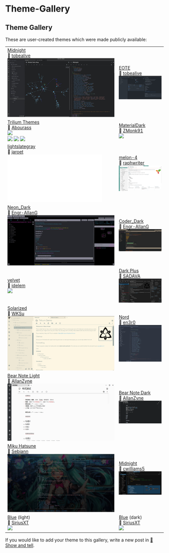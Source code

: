 # Theme-Gallery
Theme Gallery
-------------

These are user-created themes which were made publicly available:

|     |     |
| --- | --- |
| [Midnight](https://github.com/tobealive/trilium-midnight-theme)  <br>👤 [tobealive](https://github.com/tobealive) ![](images/Theme-Gallery%20image.jpg) | [EOTE](https://github.com/tobealive/trilum-eote-theme)  <br>👤 [tobealive](https://github.com/tobealive) ![](images/Theme-Gallery%20preview.jpg) |
| [Trilium Themes](https://github.com/Abourass/TriliumThemes)  <br>👤 [Abourass](https://github.com/Abourass)  <br>![](https://camo.githubusercontent.com/ec9eb12d0f9792a93a87ff2d50c8e0ffafd42359878885e9e8d6498ec34510fe/68747470733a2f2f692e696d6775722e636f6d2f3666466e4d75422e706e67)  <br>![](https://camo.githubusercontent.com/745dd535b982e24b305b35e7ed42d3b4d4dcefac9ae8bd1ed9cceda83b5d1d8a/68747470733a2f2f692e696d6775722e636f6d2f7a4873513363792e706e67) ![](https://camo.githubusercontent.com/8dfbcc44a82f8780d8e2f4e4621b9447f499db2667dce9a220393def28e384dd/68747470733a2f2f692e696d6775722e636f6d2f444d5437784f702e706e67) ![](https://camo.githubusercontent.com/461416d49050e9e4415e4fe5315e2ea6987485d01a624c6d23203f78be33864b/68747470733a2f2f692e696d6775722e636f6d2f616852573667682e706e67) | [MaterialDark](https://github.com/ZMonk91/Material-Dark-Trilium)  <br>👤 [ZMonk91](https://github.com/ZMonk91)  <br>![](https://camo.githubusercontent.com/3486f3d96d823468163a5f968b4b201254b6fd06164321551880c3de6353eeed/68747470733a2f2f692e696d6775722e636f6d2f5a65584635474c2e706e67) |
| [lightslategray](https://github.com/jaroet/trilium-theme-lightslategray)  <br>👤 [jaroet](https://github.com/jaroet)  <br>![](api/images/tHaPJx9C6kS7/Theme-Gallery_lightslategray.p) | [melon-4](https://github.com/raphwriter/trilium-theme-melon)  <br>👤 [raphwriter](https://github.com/raphwriter)  <br>![](images/Theme-Gallery%20scrn4%2001.png) |
| [Neon\_Dark](https://github.com/Engr-AllanG/trilium-themes)  <br>👤 [Engr-AllanG](https://github.com/Engr-AllanG)  <br>![](images/Theme-Gallery%20Neon%20Dark%20Demo%20v.jpeg) | [Coder\_Dark](https://github.com/Engr-AllanG/trilium-themes)  <br>👤 [Engr-AllanG](https://github.com/Engr-AllanG)  <br>![](images/Theme-Gallery%20Trilium%20theme%20co.png) |
| [velvet](https://github.com/idelem/trilium-theme-velvet)  <br>👤 [idelem](https://github.com/idelem)  <br>![](api/images/DXlmWzL5ZGvE/Theme-Gallery_trilium-velvet2.) | [Dark Plus](https://github.com/SADAVA/trilium-notes-theme-dark-plus)  <br>👤 [SADAVA](https://github.com/SADAVA)  <br>![](images/Theme-Gallery%20Screenshot.png) |
| [Solarized](https://github.com/WKSu/trilium-solarized-theme)  <br>👤 [WKSu](https://github.com/WKSu)  <br>![](images/Theme-Gallery%20image.png) | [Nord](https://github.com/en3r0/Trilium-Nord-Theme)  <br>👤 [en3r0](https://github.com/en3r0)  <br>![](images/1%20Theme-Gallery%20image.png) |
| [Bear Note Light](https://github.com/AllanZyne/trilium-bear-theme)  <br>👤 [AllanZyne](https://github.com/AllanZyne)  <br>![](images/Theme-Gallery%20bear-white.png) | [Bear Note Dark](https://github.com/AllanZyne/trilium-bear-theme)  <br>👤 [AllanZyne](https://github.com/AllanZyne)  <br>![](images/Theme-Gallery%20bear-dark.png) |
| [Miku Hatsune](https://github.com/Sebiann/miku-hatsune-trilium-theme)  <br>👤 [Sebiann](https://github.com/Sebiann)  <br>![](images/2%20Theme-Gallery%20image.png) | [Midnight](https://github.com/cwilliams5/Midnight-Trilium-Dark-Mode)  <br>👤 [cwilliams5](https://github.com/cwilliams5)  <br>![](images/Theme-Gallery%20midnight.png) |
| [Blue](https://github.com/SiriusXT/trilium-theme-blue) (light)  <br>👤 [SiriusXT](https://github.com/SiriusXT)  <br>![](images/Theme-Gallery%20screenshot1.png) | [Blue](https://github.com/SiriusXT/trilium-theme-blue) (dark)  <br>👤 [SiriusXT](https://github.com/SiriusXT)  <br>![](images/Theme-Gallery%20screenshot2.png) |

If you would like to add your theme to this gallery, write a new post in [👐 Show and tell](https://github.com/TriliumNext/Notes/discussions/categories/show-and-tell).